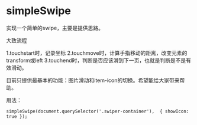 # simpleSwipe

实现一个简单的swipe，主要是提供思路。

大致流程

1.touchstart时，记录坐标
2.touchmove时，计算手指移动的距离，改变元素的transform或left
3.touchend时，判断是否应该滑到下一页，也就是判断是不是有效滑动。

目前只提供最基本的功能：图片滑动和item-icon的切换。希望能给大家带来帮助。

用法：

`
simpleSwipe(document.querySelector('.swiper-container'), 
{
  showIcon: true
});
`
